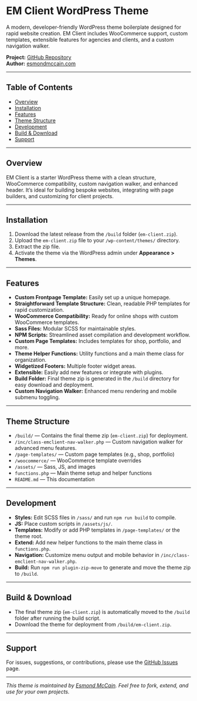 # EM Client WordPress Theme

A modern, developer-friendly WordPress theme boilerplate designed for rapid website creation. EM Client includes WooCommerce support, custom templates, extensible features for agencies and clients, and a custom navigation walker.

**Project:** [GitHub Repository](https://github.com/Esmond-M/em-client)  
**Author:** [esmondmccain.com](https://esmondmccain.com/)

---

## Table of Contents

- [Overview](#overview)
- [Installation](#installation)
- [Features](#features)
- [Theme Structure](#theme-structure)
- [Development](#development)
- [Build & Download](#build--download)
- [Support](#support)

---

## Overview

EM Client is a starter WordPress theme with a clean structure, WooCommerce compatibility, custom navigation walker, and enhanced header. It’s ideal for building bespoke websites, integrating with page builders, and customizing for client projects.

---

## Installation

1. Download the latest release from the `/build` folder (`em-client.zip`).
2. Upload the `em-client.zip` file to your `/wp-content/themes/` directory.
3. Extract the zip file.
4. Activate the theme via the WordPress admin under **Appearance > Themes**.

---

## Features

- **Custom Frontpage Template:** Easily set up a unique homepage.
- **Straightforward Template Structure:** Clean, readable PHP templates for rapid customization.
- **WooCommerce Compatibility:** Ready for online shops with custom WooCommerce templates.
- **Sass Files:** Modular SCSS for maintainable styles.
- **NPM Scripts:** Streamlined asset compilation and development workflow.
- **Custom Page Templates:** Includes templates for shop, portfolio, and more.
- **Theme Helper Functions:** Utility functions and a main theme class for organization.
- **Widgetized Footers:** Multiple footer widget areas.
- **Extensible:** Easily add new features or integrate with plugins.
- **Build Folder:** Final theme zip is generated in the `/build` directory for easy download and deployment.
- **Custom Navigation Walker:** Enhanced menu rendering and mobile submenu toggling.

---

## Theme Structure

- `/build/` — Contains the final theme zip (`em-client.zip`) for deployment.
- `/inc/class-emclient-nav-walker.php` — Custom navigation walker for advanced menu features.
- `/page-templates/` — Custom page templates (e.g., shop, portfolio)
- `/woocommerce/` — WooCommerce template overrides
- `/assets/` — Sass, JS, and images
- `functions.php` — Main theme setup and helper functions
- `README.md` — This documentation

---

## Development

- **Styles:** Edit SCSS files in `/sass/` and run `npm run build` to compile.
- **JS:** Place custom scripts in `/assets/js/`.
- **Templates:** Modify or add PHP templates in `/page-templates/` or the theme root.
- **Extend:** Add new helper functions to the main theme class in `functions.php`.
- **Navigation:** Customize menu output and mobile behavior in `/inc/class-emclient-nav-walker.php`.
- **Build:** Run `npm run plugin-zip-move` to generate and move the theme zip to `/build`.

---

## Build & Download

- The final theme zip (`em-client.zip`) is automatically moved to the `/build` folder after running the build script.
- Download the theme for deployment from `/build/em-client.zip`.

---

## Support

For issues, suggestions, or contributions, please use the [GitHub Issues](https://github.com/Esmond-M/em-client/issues) page.

---

*This theme is maintained by [Esmond McCain](https://esmondmccain.com/). Feel free to fork, extend, and use for your own projects.*